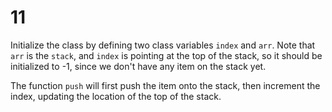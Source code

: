 # 11

Initialize the class by defining two class variables `index` and `arr`. Note that `arr` is the `stack`, and `index` is pointing at the top of the stack, so it should be initialized to -1, since we don't have any item on the stack yet.

The function `push` will first push the item onto the stack, then increment the index, updating the location of the top of the stack.

